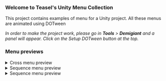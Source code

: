 ### Welcome to Teasel's Unity Menu Collection
This project contains examples of menu for a Unity project. All these menus are animated using DOTween

_In order to make the project work, please go in **Tools** > **Demigiant** and a panel will appear. Click on the Setup DOTween button at the top._

### Menu previews

<details>
  <summary>Cross menu preview</summary>
  
  ![Cross menu preview](https://i.imgur.com/cIGONIY.gif)
</details>

<details>
  <summary>Sequence menu preview</summary>
  
  ![Sequence menu preview](https://i.imgur.com/nLMP4Mc.gif)
</details>

<details>
  <summary>Sequence menu preview</summary>
  
  ![Sliding menu preview](https://i.imgur.com/jMYCGQi.gif)
</details>

